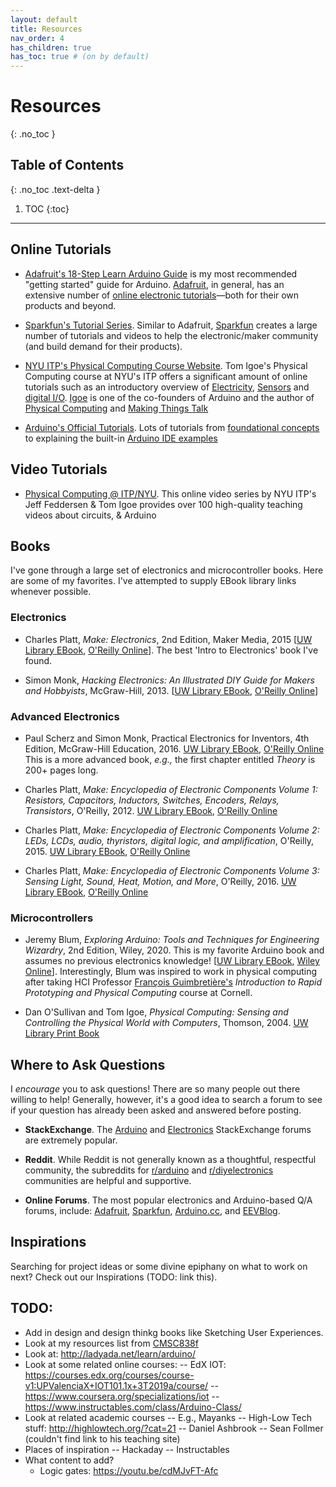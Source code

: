 ```yaml
---
layout: default
title: Resources
nav_order: 4
has_children: true
has_toc: true # (on by default)
---
```

# Resources
{: .no_toc }

## Table of Contents
{: .no_toc .text-delta }

1. TOC
{:toc}
---

## Online Tutorials

- [Adafruit's 18-Step Learn Arduino Guide](https://learn.adafruit.com/series/learn-arduino) is my most recommended "getting started" guide for Arduino. [Adafruit](https://www.adafruit.com), in general, has an extensive number of [online electronic tutorials](https://learn.adafruit.com/)—both for their own products and beyond.

- [Sparkfun's Tutorial Series](https://learn.sparkfun.com/tutorials). Similar to Adafruit, [Sparkfun](https://www.sparkfun.com/) creates a large number of tutorials and videos to help the electronic/maker community (and build demand for their products).

- [NYU ITP's Physical Computing Course Website](https://itp.nyu.edu/physcomp/). Tom Igoe's Physical Computing course at NYU's ITP offers a significant amount of online tutorials such as an introductory overview of [Electricity](https://itp.nyu.edu/physcomp/lessons/electronics/electricity-the-basics/), [Sensors](https://itp.nyu.edu/physcomp/lessons/sensors-the-basics/) and [digital I/O](https://itp.nyu.edu/physcomp/lessons/microcontrollers/digital-input-output/). [Igoe](https://tigoe.com/) is one of the co-founders of Arduino and the author of [Physical Computing](https://www.amazon.com/Physical-Computing-Sensing-Controlling-Computers/dp/159200346X) and [Making Things Talk](http://shop.oreilly.com/product/9780596510510.do)

- [Arduino's Official Tutorials](https://www.arduino.cc/en/Tutorial/HomePage). Lots of tutorials from [foundational concepts](https://www.arduino.cc/en/Tutorial/Foundations) to explaining the built-in [Arduino IDE examples](https://www.arduino.cc/en/Tutorial/BuiltInExamples)

## Video Tutorials

- [Physical Computing @ ITP/NYU](https://vimeo.com/channels/pcomp). This online video series by NYU ITP's Jeff Feddersen & Tom Igoe provides over 100 high-quality teaching videos about circuits, & Arduino

## Books

I've gone through a large set of electronics and microcontroller books. Here are some of my favorites. I've attempted to supply EBook library links whenever possible.

### Electronics

- Charles Platt, *Make: Electronics*, 2nd Edition, Maker Media, 2015 [[UW Library EBook](https://alliance-primo.hosted.exlibrisgroup.com/permalink/f/kjtuig/CP71290798850001451), [O'Reilly Online](https://learning.oreilly.com/library/view/make-electronics-2nd/9781680450255/)]. The best 'Intro to Electronics' book I've found.

- Simon Monk, *Hacking Electronics: An Illustrated DIY Guide for Makers and Hobbyists*, McGraw-Hill, 2013. [[UW Library EBook](https://alliance-primo.hosted.exlibrisgroup.com/permalink/f/kjtuig/CP71297764200001451), [O'Reilly Online](https://learning.oreilly.com/library/view/hacking-electronics-an/9780071802369/)]

### Advanced Electronics

- Paul Scherz and Simon Monk, Practical Electronics for Inventors, 4th Edition, McGraw-Hill Education, 2016. [UW Library EBook](https://alliance-primo.hosted.exlibrisgroup.com/permalink/f/kjtuig/CP71291894620001451), [O'Reilly Online](https://learning.oreilly.com/library/view/practical-electronics-for/9781259587559) This is a more advanced book, *e.g.,* the first chapter entitled *Theory* is 200+ pages long.

- Charles Platt, *Make: Encyclopedia of Electronic Components Volume 1: Resistors, Capacitors, Inductors, Switches, Encoders, Relays, Transistors*, O'Reilly, 2012. [UW Library EBook](https://alliance-primo.hosted.exlibrisgroup.com/permalink/f/kjtuig/CP71290698970001451), [O'Reilly Online](https://learning.oreilly.com/library/view/encyclopedia-of-electronic/9781449333881/)

- Charles Platt, *Make: Encyclopedia of Electronic Components Volume 2: LEDs, LCDs, audio, thyristors, digital logic, and amplification*, O'Reilly, 2015. [UW Library EBook](https://alliance-primo.hosted.exlibrisgroup.com/permalink/f/kjtuig/CP71290765560001451), [O'Reilly Online](https://learning.oreilly.com/library/view/encyclopedia-of-electronic/9781449334178/)

- Charles Platt, *Make: Encyclopedia of Electronic Components Volume 3: Sensing Light, Sound, Heat, Motion, and More*, O'Reilly, 2016. [UW Library EBook](https://alliance-primo.hosted.exlibrisgroup.com/permalink/f/kjtuig/CP71290815340001451), [O'Reilly Online](https://learning.oreilly.com/library/view/encyclopedia-of-electronic/9781449334307)

### Microcontrollers

- Jeremy Blum, *Exploring Arduino: Tools and Techniques for Engineering Wizardry*, 2nd Edition, Wiley, 2020. This is my favorite Arduino book and assumes no previous electronics knowledge! [[UW Library EBook](https://alliance-primo.hosted.exlibrisgroup.com/permalink/f/kjtuig/CP51311244450001451), [Wiley Online](https://onlinelibrary-wiley-com.offcampus.lib.washington.edu/doi/book/10.1002/9781119405320)]. Interestingly, Blum was inspired to work in physical computing after taking HCI Professor [François Guimbretière's](https://www.cs.cornell.edu/~francois/) *Introduction to Rapid Prototyping and Physical Computing* course at Cornell.

- Dan O'Sullivan and Tom Igoe, *Physical Computing: Sensing and Controlling the Physical World with Computers*, Thomson, 2004. [UW Library Print Book](https://alliance-primo.hosted.exlibrisgroup.com/permalink/f/kjtuig/CP71142983320001451)

## Where to Ask Questions

I *encourage* you to ask questions! There are so many people out there willing to help! Generally, however, it's a good idea to search a forum to see if your question has already been asked and answered before posting.

- **StackExchange**. The [Arduino](https://arduino.stackexchange.com/) and [Electronics](https://electronics.stackexchange.com/) StackExchange forums are extremely popular. 

- **Reddit**. While Reddit is not generally known as a thoughtful, respectful community, the subreddits for [r/arduino](https://www.reddit.com/r/arduino/) and [r/diyelectronics](https://www.reddit.com/r/diyelectronics/) communities are helpful and supportive.

- **Online Forums**. The most popular electronics and Arduino-based Q/A forums, include: [Adafruit](https://forums.adafruit.com/viewforum.php?f=37&sid=39a6c8dce50981dcc363bdd5b0a77b23), [Sparkfun](https://forum.sparkfun.com/index.php), [Arduino.cc](https://forum.arduino.cc/), and [EEVBlog](https://www.eevblog.com/forum/).

## Inspirations

Searching for project ideas or some divine epiphany on what to work on next? Check out our Inspirations (TODO: link this).

## TODO:

- Add in design and design thinkg books like Sketching User Experiences.
- Look at my resources list from [CMSC838f](https://web.archive.org/web/20170605201324/http:/cmsc838f-s15.wikispaces.com/)
- Look at: http://ladyada.net/learn/arduino/
- Look at some related online courses:
-- EdX IOT: https://courses.edx.org/courses/course-v1:UPValenciaX+IOT101.1x+3T2019a/course/
-- https://www.coursera.org/specializations/iot
-- https://www.instructables.com/class/Arduino-Class/
- Look at related academic courses
-- E.g., Mayanks
-- High-Low Tech stuff: http://highlowtech.org/?cat=21
-- Daniel Ashbrook
-- Sean Follmer (couldn't find link to his teaching site)
- Places of inspiration
-- Hackaday
-- Instructables
- What content to add?
  - Logic gates: https://youtu.be/cdMJvFT-Afc

<!--  https://www.exploringarduino.com/resources/ -->